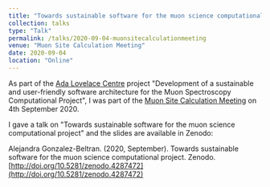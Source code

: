```yaml
---
title: "Towards sustainable software for the muon science computational project"
collection: talks
type: "Talk"
permalink: /talks/2020-09-04-muonsitecalculationmeeting
venue: "Muon Site Calculation Meeting"
date: 2020-09-04
location: "Online"
---
```


As part of the [Ada Lovelace Centre](https://adalovelacecentre.ac.uk/) project "Development of a sustainable and user-friendly software architecture for the Muon Spectroscopy Computational Project", I was part of the [Muon Site Calculation Meeting](https://web.cvent.com/event/9721b662-bfc7-4db1-a5b3-7d97025c17bc/summary) on 4th September 2020.

I gave a talk on "Towards sustainable software for the muon science computational project" and the slides are available in Zenodo:

Alejandra Gonzalez-Beltran. (2020, September). Towards sustainable software for the muon science computational project. Zenodo. [http://doi.org/10.5281/zenodo.4287472](http://doi.org/10.5281/zenodo.4287472)